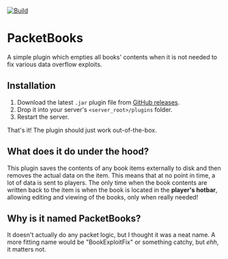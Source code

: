 [![Build](https://github.com/Strokkur424/PacketBooks/actions/workflows/build.yml/badge.svg)](https://github.com/Strokkur424/PacketBooks/actions/workflows/build.yml)

# PacketBooks
A simple plugin which empties all books' contents when it is not needed to fix various data overflow exploits.

## Installation
1. Download the latest `.jar` plugin file from [GitHub releases](https://github.com/Strokkur424/PacketBooks/releases/latest).
2. Drop it into your server's `<server_root>/plugins` folder.
3. Restart the server.

That's it! The plugin should just work out-of-the-box.

## What does it do under the hood?
This plugin saves the contents of any book items externally to disk and then removes the actual data on the item.
This means that at no point in time, a lot of data is sent to players. The only time when the book contents
are written back to the item is when the book is located in the **player's hotbar**, allowing editing and viewing
of the books, only when really needed!

## Why is it named PacketBooks?
It doesn't actually do any packet logic, but I thought it was a neat name. A more fitting name would be "BookExploitFix"
or something catchy, but *ehh*, it matters not.